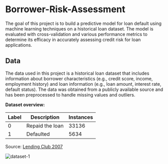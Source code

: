# Borrower-Risk-Assessment
The goal of this project is to build a predictive model for loan default using machine learning techniques on a historical loan dataset. The model is evaluated with cross-validation and various performance metrics to determine its efficacy in accurately assessing credit risk for loan applications.

## Data
The data used in this project is a historical loan dataset that includes information about borrower characteristics (e.g., credit score, income, employment history) and loan information (e.g., loan amount, interest rate, default status). The data was obtained from a publicly available source and has been preprocessed to handle missing values and outliers.

**Dataset overview:**

| Label | Description | Instances
| --- | --- | --- | 
|0| Repaid the loan | 33136 |
|1| Defaulted | 5634 | 

Source: [Lending Club 2007](https://www.kaggle.com/datasets/samaxtech/lending-club-20072011-data)

![dataset-1](https://user-images.githubusercontent.com/116202234/217811045-a1e13d3b-96c1-4496-92a5-d23cda6445b5.PNG)
